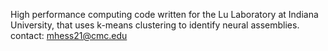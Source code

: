 High performance computing code written for the Lu Laboratory at Indiana University, that uses k-means clustering to identify neural assemblies.
contact: mhess21@cmc.edu
